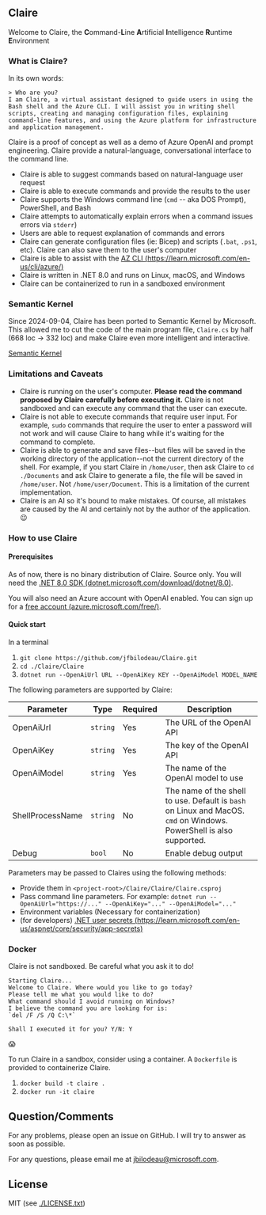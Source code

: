 ## Claire

Welcome to Claire, the **C**ommand-**L**ine **A**rtificial **I**ntelligence **R**untime **E**nvironment

### What is Claire?

In its own words:
```
> Who are you?
I am Claire, a virtual assistant designed to guide users in using the Bash shell and the Azure CLI. I will assist you in writing shell scripts, creating and managing configuration files, explaining command-line features, and using the Azure platform for infrastructure and application management.
```

Claire is a proof of concept as well as a demo of Azure OpenAI and prompt engineering. Claire provide a natural-language, conversational interface to the command line.
- Claire is able to suggest commands based on natural-language user request
- Claire is able to execute commands and provide the results to the user
- Claire supports the Windows command line (`cmd` -- aka DOS Prompt), PowerShell, and Bash
- Claire attempts to automatically explain errors when a command issues errors via `stderr`)
- Users are able to request explanation of commands and errors
- Claire can generate configuration files (ie: Bicep) and scripts (`.bat`, `.ps1`, etc). Claire can also save them to the user's computer
- Claire is able to assist with the [AZ CLI (https://learn.microsoft.com/en-us/cli/azure/)](https://learn.microsoft.com/en-us/cli/azure/)
- Claire is written in .NET 8.0 and runs on Linux, macOS, and Windows
- Claire can be containerized to run in a sandboxed environment

### Semantic Kernel
Since 2024-09-04, Claire has been ported to Semantic Kernel by Microsoft. This allowed me to cut the code of the main program file, `Claire.cs` by half (668 loc -> 332 loc) and make Claire even more intelligent and interactive.

[Semantic Kernel](https://learn.microsoft.com/en-us/semantic-kernel/overview/)

### Limitations and Caveats

- Claire is running on the user's computer. **Please read the command proposed by Claire carefully before executing it.** Claire is not sandboxed and can execute any command that the user can execute.
- Claire is not able to execute commands that require user input. For example, `sudo` commands that require the user to enter a password will not work and will cause Claire to hang while it's waiting for the command to complete.
- Claire is able to generate and save files--but files will be saved in the working directory of the application--not the current directory of the shell. For example, if you start Claire in `/home/user`, then ask Claire to `cd ./Documents` and ask Claire to generate a file, the file will be saved in `/home/user`. Not `/home/user/Document`. This is a limitation of the current implementation.
- Claire is an AI so it's bound to make mistakes. Of course, all mistakes are caused by the AI and certainly not by the author of the application. 😉

### How to use Claire

#### Prerequisites
As of now, there is no binary distribution of Claire. Source only. You will need the [.NET 8.0 SDK (dotnet.microsoft.com/download/dotnet/8.0)](https://dotnet.microsoft.com/download/dotnet/8.0). 

You will also need an Azure account with OpenAI enabled. You can sign up for a [free account (azure.microsoft.com/free/)](https://azure.microsoft.com/free/).

#### Quick start

In a terminal

1. `git clone https://github.com/jfbilodeau/Claire.git`
2. `cd ./Claire/Claire`
3. `dotnet run --OpenAiUrl URL --OpenAiKey KEY --OpenAiModel MODEL_NAME`


The following parameters are supported by Claire:

| Parameter        | Type     | Required | Description                                                                                                         |
|------------------|----------|----------|---------------------------------------------------------------------------------------------------------------------|
| OpenAiUrl        | `string` | Yes      | The URL of the OpenAI API                                                                                           |
| OpenAiKey        | `string` | Yes      | The key of the OpenAI API                                                                                           |
| OpenAiModel      | `string` | Yes      | The name of the OpenAI model to use                                                                                 |
| ShellProcessName | `string` | No       | The name of the shell to use. Default is `bash` on Linux and MacOS. `cmd` on Windows. PowerShell is also supported. |
| Debug            | `bool`   | No       | Enable debug output                                                                                                 |

Parameters may be passed to Claires using the following methods:
- Provide them in `<project-root>/Claire/Claire/Claire.csproj`
- Pass command line parameters. For example: `dotnet run --OpenAiUrl="https://..." --OpenAiKey="..." --OpenAiModel="..."`
- Environment variables (Necessary for containerization)
- (for developers) [.NET user secrets (https://learn.microsoft.com/en-us/aspnet/core/security/app-secrets)](https://learn.microsoft.com/en-us/aspnet/core/security/app-secrets)

### Docker
Claire is not sandboxed. Be careful what you ask it to do!

```
Starting Claire...
Welcome to Claire. Where would you like to go today?
Please tell me what you would like to do?
What command should I avoid running on Windows?
I believe the command you are looking for is:
`del /F /S /Q C:\*`

Shall I executed it for you? Y/N: Y
```
😱

To run Claire in a sandbox, consider using a container. A `Dockerfile` is provided to containerize Claire.

1. `docker build -t claire .`
2. `docker run -it claire`


## Question/Comments
For any problems, please open an issue on GitHub. I will try to answer as soon as possible.

For any questions, please email me at [jbilodeau@microsoft.com](mailto:jfbilodeau@chronogears.com).

## License
MIT (see [./LICENSE.txt](./LICENSE.txt))
```
